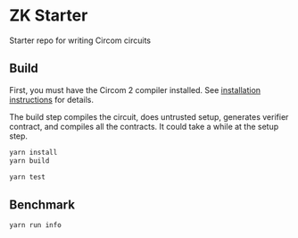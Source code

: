 # ZK Starter

Starter repo for writing Circom circuits

## Build

First, you must have the Circom 2 compiler installed. See [installation
instructions](https://docs.circom.io/getting-started/installation/) for details.

The build step compiles the circuit, does untrusted setup, generates verifier contract, and compiles all the contracts. It could take a while at the setup step.

```sh
yarn install
yarn build
```

```sh
yarn test
```

## Benchmark

```sh
yarn run info
```
